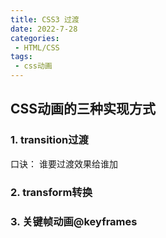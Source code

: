 ```yaml
---
title: CSS3 过渡
date: 2022-7-28
categories: 
 - HTML/CSS
tags:
 - css动画
---
```


## CSS动画的三种实现方式

### 1. transition过渡
口诀： 谁要过渡效果给谁加

### 2. transform转换


### 3. 关键帧动画@keyframes